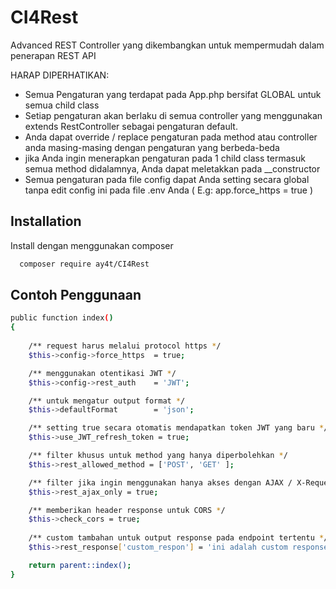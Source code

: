 
# CI4Rest

Advanced REST Controller yang dikembangkan untuk mempermudah dalam penerapan REST API

HARAP DIPERHATIKAN:
- Semua Pengaturan yang terdapat pada App.php bersifat GLOBAL untuk semua child class
- Setiap pengaturan akan berlaku di semua controller yang menggunakan extends RestController sebagai pengaturan default.
- Anda dapat override / replace pengaturan pada method atau controller anda masing-masing dengan pengaturan yang berbeda-beda
- jika Anda ingin menerapkan pengaturan pada 1 child class termasuk semua method didalamnya, Anda dapat meletakkan pada __constructor
- Semua pengaturan pada file config dapat Anda setting secara global tanpa edit config ini pada file .env Anda ( E.g: app.force_https = true )

## Installation

Install dengan menggunakan composer

```bash
  composer require ay4t/CI4Rest
```
    
## Contoh Penggunaan

```bash
public function index()
{
    
    /** request harus melalui protocol https */
    $this->config->force_https  = true;

    /** menggunakan otentikasi JWT */
    $this->config->rest_auth    = 'JWT';

    /** untuk mengatur output format */
    $this->defaultFormat        = 'json';

    /** setting true secara otomatis mendapatkan token JWT yang baru */
    $this->use_JWT_refresh_token = true;

    /** filter khusus untuk method yang hanya diperbolehkan */
    $this->rest_allowed_method = ['POST', 'GET' ];

    /** filter jika ingin menggunakan hanya akses dengan AJAX / X-Requested-With:XMLHttpRequest header */
    $this->rest_ajax_only = true;

    /** memberikan header response untuk CORS */
    $this->check_cors = true;
    
    /** custom tambahan untuk output response pada endpoint tertentu */
    $this->rest_response['custom_respon'] = 'ini adalah custom response';

    return parent::index();
}
```

